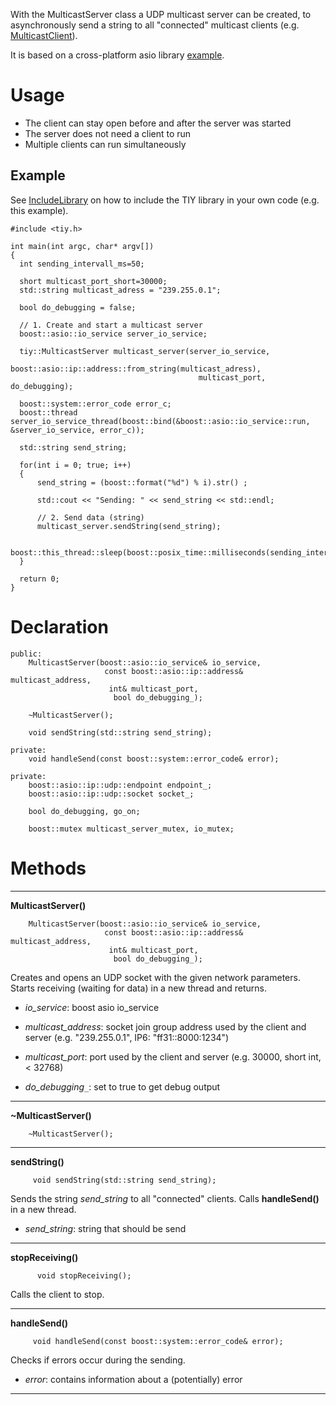 With the MulticastServer class a UDP multicast server can be created,  to asynchronously send a string to all "connected" multicast clients (e.g. [MulticastClient](ClassMulticastClient.md)).

It is based on a cross-platform asio library [example](http://www.boost.org/doc/libs/1_41_0/doc/html/boost_asio/example/multicast/sender.cpp).

# Usage #

  * The client can stay open before and after the server was started
  * The server does not need a client to run
  * Multiple clients can run simultaneously

## Example ##

See [IncludeLibrary](IncludeLibrary.md) on how to include the TIY library in your own code (e.g. this example).

```
#include <tiy.h>

int main(int argc, char* argv[])
{
  int sending_intervall_ms=50;

  short multicast_port_short=30000;
  std::string multicast_adress = "239.255.0.1";
	
  bool do_debugging = false;

  // 1. Create and start a multicast server
  boost::asio::io_service server_io_service;

  tiy::MulticastServer multicast_server(server_io_service,
                                         boost::asio::ip::address::from_string(multicast_adress),
                                          multicast_port, do_debugging);

  boost::system::error_code error_c;
  boost::thread server_io_service_thread(boost::bind(&boost::asio::io_service::run, &server_io_service, error_c));

  std::string send_string;

  for(int i = 0; true; i++)
  {	
      send_string = (boost::format("%d") % i).str() ;
		
      std::cout << "Sending: " << send_string << std::endl;	

      // 2. Send data (string)
      multicast_server.sendString(send_string);
      
      boost::this_thread::sleep(boost::posix_time::milliseconds(sending_intervall_ms)); 
  }

  return 0;
}

```

# Declaration #

```
public:
	MulticastServer(boost::asio::io_service& io_service,
	                 const boost::asio::ip::address& multicast_address,
	                  int& multicast_port,
	                   bool do_debugging_);

	~MulticastServer();

	void sendString(std::string send_string);

private:
	void handleSend(const boost::system::error_code& error);

private:
	boost::asio::ip::udp::endpoint endpoint_;
	boost::asio::ip::udp::socket socket_;

	bool do_debugging, go_on;

	boost::mutex multicast_server_mutex, io_mutex;
```

# Methods #

---

**MulticastServer()**
```
	MulticastServer(boost::asio::io_service& io_service,
	                 const boost::asio::ip::address& multicast_address,
	                  int& multicast_port,
	                   bool do_debugging_);
```
Creates and opens an UDP socket with the given network parameters. Starts receiving (waiting for data) in a new thread and returns.

  * _io_service_: boost asio io\_service

  * _multicast_address_: socket join group address used by the client and server (e.g. "239.255.0.1", IP6: "ff31::8000:1234")

  * _multicast_port_: port used by the client and server (e.g. 30000, short int, < 32768)

  * _do_debugging`_`_: set to true to get debug output

---

**~MulticastServer()**
```
	~MulticastServer();
```

---

**sendString()**
```
	 void sendString(std::string send_string);
```
Sends the string _send_string_ to all "connected" clients. Calls **handleSend()** in a new thread.

  * _send_string_: string that should be send

---

**stopReceiving()**
```
	  void stopReceiving();
```
Calls the client to stop.

---

**handleSend()**
```
	 void handleSend(const boost::system::error_code& error);
```
Checks if errors occur during the sending.

  * _error_: contains information about a (potentially) error

---
